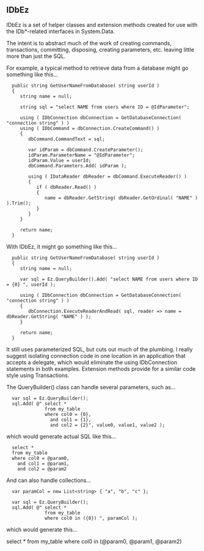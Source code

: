 ## IDbEz

IDbEz is a set of helper classes and extension methods created for use with the IDb*-related interfaces in System.Data.

The intent is to abstract much of the work of creating commands, transactions, committing, disposing, creating parameters, etc. leaving little more than just the SQL.

For example, a typical method to retrieve data from a database might go something like this...

      public string GetUserNameFromDatabase( string userId )
      {
         string name = null;

         string sql = "select NAME from users where ID = @IdParameter";

         using ( IDbConnection dbConnection = GetDatabaseConnection( "connection string" ) )
         using ( IDbCommand = dbConnection.CreateCommand() )
         {
            dbCommand.CommandText = sql;

            var idParam = dbCommand.CreateParameter();
            idParam.ParameterName = "@IdParameter";
            idParam.Value = userId;
            dbCommand.Parameters.Add( idParam );

            using ( IDataReader dbReader = dbCommand.ExecuteReader() )
            {
               if ( dbReader.Read() )
               {
                  name = dbReader.GetString( dbReader.GetOrdinal( "NAME" ) ).Trim();
               }
            }
         }

         return name;
      }

With IDbEz, it might go something like this...

      public string GetUserNameFromDatabase( string userId )
      {
         string name = null;

         var sql = Ez.QueryBuilder().Add( "select NAME from users where ID = {0} ", userId );

         using ( IDbConnection dbConnection = GetDatabaseConnection( "connection string" ) )
         {
            dbConnection.ExecuteReaderAndRead( sql, reader => name = dbReader.GetString( "NAME" ) );
         }

         return name;
      }

It still uses parameterized SQL, but cuts out much of the plumbing. I really suggest isolating connection code in one location in an application that accepts a delegate, which would eliminate the using IDbConnection statements in both examples. Extension methods provide for a similar code style using Transactions.

The QueryBuilder() class can handle several parameters, such as...

      var sql = Ez.QueryBuilder();
      sql.Add( @" select *
                  from my_table
                  where col0 = {0},
                    and col1 = {1},
                    and col2 = {2}", value0, value1, value2 );

which would generate actual SQL like this...

      select *
      from my_table
      where col0 = @param0,
        and col1 = @param1,
        and col2 = @param2

And can also handle collections...

      var paramCol = new List<string> { "a", "b", "c" };

      var sql = Ez.QueryBuilder();
      sql.Add( @" select *
                  from my_table
                  where col0 in ({0}) ", paramCol );

which would generate this...

   select *
   from my_table
   where col0 in (@param0, @param1, @param2)